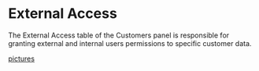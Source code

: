 # External Access

The External Access table of the Customers panel is responsible for granting external and internal users permissions to specific customer data.

[pictures](pictures/customers_external_access.png)


